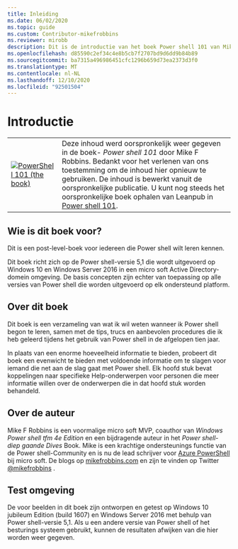 ```yaml
---
title: Inleiding
ms.date: 06/02/2020
ms.topic: guide
ms.custom: Contributor-mikefrobbins
ms.reviewer: mirobb
description: Dit is de introductie van het boek Power shell 101 van Mike F. Robbins.
ms.openlocfilehash: d85590c2ef34c4e8b5cb7f2707bd9d6dd9b84b89
ms.sourcegitcommit: ba7315a496986451cfc1296b659d73ea2373d3f0
ms.translationtype: MT
ms.contentlocale: nl-NL
ms.lasthandoff: 12/10/2020
ms.locfileid: "92501504"
---
```

# <a name="introduction"></a>Introductie

<table>
  <tr><td>
  <a href="https://leanpub.com/powershell101">
  <img src="media/powershell101-150x194.png" alt="PowerShell 101 (the book)" />
  </a>
  </td>
  <td colspan=2>
Deze inhoud werd oorspronkelijk weer gegeven in de boek- <em>Power shell 101</em> door Mike F Robbins. Bedankt voor het verlenen van ons toestemming om de inhoud hier opnieuw te gebruiken. De inhoud is bewerkt vanuit de oorspronkelijke publicatie. U kunt nog steeds het oorspronkelijke boek ophalen van Leanpub in <a href="https://leanpub.com/powershell101">Power shell 101</a>.
  </td></tr>
</table>

## <a name="who-is-this-book-for"></a>Wie is dit boek voor?

Dit is een post-level-boek voor iedereen die Power shell wilt leren kennen.

Dit boek richt zich op de Power shell-versie 5,1 die wordt uitgevoerd op Windows 10 en Windows Server 2016 in een micro soft Active Directory-domein omgeving. De basis concepten zijn echter van toepassing op alle versies van Power shell die worden uitgevoerd op elk ondersteund platform.

## <a name="about-this-book"></a>Over dit boek

Dit boek is een verzameling van wat ik wil weten wanneer ik Power shell begon te leren, samen met de tips, trucs en aanbevolen procedures die ik heb geleerd tijdens het gebruik van Power shell in de afgelopen tien jaar.

In plaats van een enorme hoeveelheid informatie te bieden, probeert dit boek een evenwicht te bieden met voldoende informatie om te slagen voor iemand die net aan de slag gaat met Power shell. Elk hoofd stuk bevat koppelingen naar specifieke Help-onderwerpen voor personen die meer informatie willen over de onderwerpen die in dat hoofd stuk worden behandeld.

## <a name="about-the-author"></a>Over de auteur

Mike F Robbins is een voormalige micro soft MVP, coauthor van _Windows Power shell tfm 4e Edition_ en een bijdragende auteur in het _Power shell-diep gaande Dives_ Book. Mike is een krachtige ondersteunings functie van de Power shell-Community en is nu de lead schrijver voor [Azure PowerShell][] bij micro soft. De blogs op [mikefrobbins.com][] en zijn te vinden op Twitter [@mikefrobbins][] .

## <a name="lab-environment"></a>Test omgeving

De voor beelden in dit boek zijn ontworpen en getest op Windows 10 jubileum Edition (build 1607) en Windows Server 2016 met behulp van Power shell-versie 5,1. Als u een andere versie van Power shell of het besturings systeem gebruikt, kunnen de resultaten afwijken van die hier worden weer gegeven.

<!-- link references -->
[@mikefrobbins]: https://twitter.com/mikefrobbins
[mikefrobbins.com]: http://mikefrobbins.com/
[PowerShell 101]: https://leanpub.com/powershell101
[Azure PowerShell]: /powershell/azure
